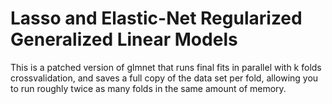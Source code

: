 
<!-- README.md is generated from the source: README.Rmd -->

# Lasso and Elastic-Net Regularized Generalized Linear Models

This is a patched version of glmnet that runs final fits
in parallel with k folds crossvalidation, and saves a full
copy of the data set per fold, allowing you to run roughly
twice as many folds in the same amount of memory.